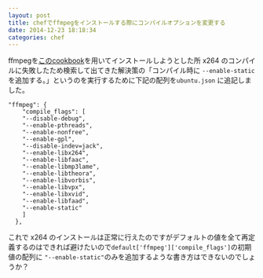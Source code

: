 ```yaml
---
layout: post
title: chefでffmpegをインストールする際にコンパイルオプションを変更する
date: 2014-12-23 18:18:34
categories: chef
---
```

<!-- {% raw %} -->
<p>ffmpegを<a href="https://supermarket.chef.io/cookbooks/ffmpeg" rel="nofollow">このcookbook</a>を用いてインストールしようとした所 x264 のコンパイルに失敗したため検索して出てきた解決策の「コンパイル時に <code>--enable-static</code> を追加する。」というのを実行するために下記の配列を<code>ubuntu.json</code> に追記しました。</p>

<pre><code>"ffmpeg": {
    "compile_flags": [
    "--disable-debug",
    "--enable-pthreads",
    "--enable-nonfree",
    "--enable-gpl",
    "--disable-indev=jack",
    "--enable-libx264",
    "--enable-libfaac",
    "--enable-libmp3lame",
    "--enable-libtheora",
    "--enable-libvorbis",
    "--enable-libvpx",
    "--enable-libxvid",
    "--enable-libfaad",
    "--enable-static"
    ]
  },
</code></pre>

<p>これで x264 のインストールは正常に行えたのですがデフォルトの値を全て再定義するのはできれば避けたいので<code>default['ffmpeg']['compile_flags']</code>の初期値の配列に <code>"--enable-static"</code>のみを追加するような書き方はできないのでしょうか？</p>
<!-- {% endraw %} -->
